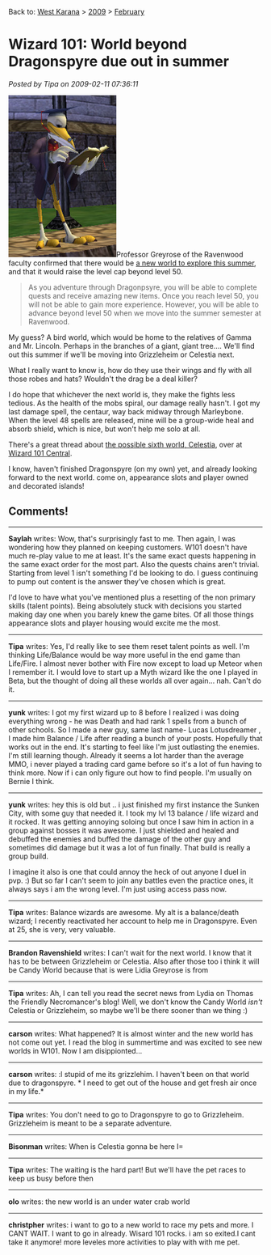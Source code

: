 Back to: [West Karana](/posts/westkarana.md) > [2009](/posts/2009/westkarana.md) > [February](./westkarana.md)
# Wizard 101: World beyond Dragonspyre due out in summer

*Posted by Tipa on 2009-02-11 07:36:11*

![](../../../uploads/2009/02/wizardgraphicalclient-2009-02-11-07-31-42-30.jpg "wizardgraphicalclient-2009-02-11-07-31-42-30")Professor Greyrose of the Ravenwood faculty confirmed that there would be [a new world to explore this summer](https://www.wizard101.com/site/posts/list/3524.ftl), and that it would raise the level cap beyond level 50.


> As you adventure through Dragonpsyre, you will be able to complete quests and receive amazing new items. Once you reach level 50, you will not be able to gain more experience. However, you will be able to advance beyond level 50 when we move into the summer semester at Ravenwood.



My guess? A bird world, which would be home to the relatives of Gamma and Mr. Lincoln. Perhaps in the branches of a giant, giant tree.... We'll find out this summer if we'll be moving into Grizzleheim or Celestia next.

What I really want to know is, how do they use their wings and fly with all those robes and hats? Wouldn't the drag be a deal killer?

I do hope that whichever the next world is, they make the fights less tedious. As the health of the mobs spiral, our damage really hasn't. I got my last damage spell, the centaur, way back midway through Marleybone. When the level 48 spells are released, mine will be a group-wide heal and absorb shield, which is nice, but won't help me solo at all.

There's a great thread about [the possible sixth world, Celestia](http://www.wizard101central.com/forums/showthread.php?t=5255), over at [Wizard 101 Central](http://www.wizard101central.com/).

I know, haven't finished Dragonspyre (on my own) yet, and already looking forward to the next world. come on, appearance slots and player owned and decorated islands!
## Comments!

---

**Saylah** writes: Wow, that's surprisingly fast to me. Then again, I was wondering how they planned on keeping customers. W101 doesn't have much re-play value to me at least. It's the same exact quests happening in the same exact order for the most part. Also the quests chains aren't trivial. Starting from level 1 isn't something I'd be looking to do. I guess continuing to pump out content is the answer they've chosen which is great.

I'd love to have what you've mentioned plus a resetting of the non primary skills (talent points). Being absolutely stuck with decisions you started making day one when you barely knew the game bites. Of all those things appearance slots and player housing would excite me the most.

---

**Tipa** writes: Yes, I'd really like to see them reset talent points as well. I'm thinking Life/Balance would be way more useful in the end game than Life/Fire. I almost never bother with Fire now except to load up Meteor when I remember it. I would love to start up a Myth wizard like the one I played in Beta, but the thought of doing all these worlds all over again... nah. Can't do it.

---

**yunk** writes: I got my first wizard up to 8 before I realized i was doing everything wrong - he was Death and had rank 1 spells from a bunch of other schools.
So I made a new guy, same last name- Lucas Lotusdreamer , I made him Balance / Life after reading a bunch of your posts. Hopefully that works out in the end. It's starting to feel like I'm just outlasting the enemies. I'm still learning though. Already it seems a lot harder than the average MMO, i never played a trading card game before so it's a lot of fun having to think more.
Now if i can only figure out how to find people. I'm usually on Bernie I think.

---

**yunk** writes: hey this is old but .. i just finished my first instance the Sunken City, with some guy that needed it. I took my lvl 13 balance / life wizard and it rocked. It was getting annoying soloing but once I saw him in action in a group against bosses it was awesome. I just shielded and healed and debuffed the enemies and buffed the damage of the other guy and sometimes did damage but it was a lot of fun finally. That build is really a group build. 

I imagine it also is one that could annoy the heck of out anyone I duel in pvp. :) But so far I can't seem to join any battles even the practice ones, it always says i am the wrong level. I'm just using access pass now.

---

**Tipa** writes: Balance wizards are awesome. My alt is a balance/death wizard; I recently reactivated her account to help me in Dragonspyre. Even at 25, she is very, very valuable.

---

**Brandon Ravenshield** writes: I can't wait for the next world. I know that it has to be between Grizzleheim or Celestia. Also after those too i think it will be Candy World because that is were Lidia Greyrose is from

---

**Tipa** writes: Ah, I can tell you read the secret news from Lydia on Thomas the Friendly Necromancer's blog! Well, we don't know the Candy World *isn't* Celestia or Grizzleheim, so maybe we'll be there sooner than we thing :)

---

**carson** writes: What happened? It is almost winter and the new world has not come out yet. I read the blog in summertime and was excited to see new worlds in W101. Now I am disippionted...

---

**carson** writes: :l stupid of me its grizzlehim. I haven't been on that world due to dragonspyre. * I need to get out of the house and get fresh air once in my life.*

---

**Tipa** writes: You don't need to go to Dragonspyre to go to Grizzleheim. Grizzleheim is meant to be a separate adventure.

---

**Bisonman** writes: When is Celestia gonna be here I=

---

**Tipa** writes: The waiting is the hard part! But we'll have the pet races to keep us busy before then

---

**olo** writes: the new world is an under water crab world

---

**christpher** writes: i want to go to a new world to race my pets and more. I CANT WAIT. I want to go in already. Wisard 101 rocks. i am so exited.I cant take it anymore! more leveles more activities to play with with me pet.

